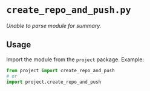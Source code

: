 # `create_repo_and_push.py`

_Unable to parse module for summary._

## Usage

Import the module from the `project` package. Example:

```python
from project import create_repo_and_push
# or
import project.create_repo_and_push
```
